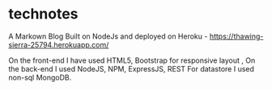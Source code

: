 # technotes

A Markown Blog Built on NodeJs and deployed on Heroku - https://thawing-sierra-25794.herokuapp.com/


On the front-end I have used HTML5, Bootstrap for responsive layout , On the back-end I used NodeJS, NPM, ExpressJS, REST
For datastore I used non-sql MongoDB. 
